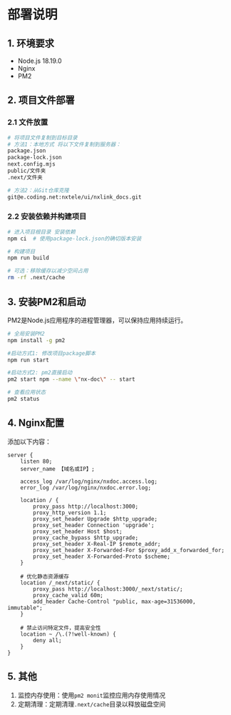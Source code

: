 # 部署说明

## 1. 环境要求
- Node.js 18.19.0
- Nginx
- PM2

## 2. 项目文件部署

### 2.1 文件放置

```bash
# 将项目文件复制到目标目录
# 方法1：本地方式 将以下文件复制到服务器：
package.json
package-lock.json
next.config.mjs
public/文件夹
.next/文件夹

# 方法2：从Git仓库克隆
git@e.coding.net:nxtele/ui/nxlink_docs.git 
```

### 2.2 安装依赖并构建项目

```bash
# 进入项目根目录 安装依赖
npm ci  # 使用package-lock.json的确切版本安装

# 构建项目
npm run build

# 可选：移除缓存以减少空间占用
rm -rf .next/cache
```

## 3. 安装PM2和启动

PM2是Node.js应用程序的进程管理器，可以保持应用持续运行。

```bash
# 全局安装PM2
npm install -g pm2

#启动方式1: 修改项目package脚本
npm run start

#启动方式2: pm2直接启动
pm2 start npm --name \"nx-doc\" -- start

# 查看应用状态
pm2 status
```

## 4. Nginx配置
添加以下内容：

```nginx
server {
    listen 80;
    server_name 【域名或IP】; 

    access_log /var/log/nginx/nxdoc.access.log;
    error_log /var/log/nginx/nxdoc.error.log;

    location / {
        proxy_pass http://localhost:3000;
        proxy_http_version 1.1;
        proxy_set_header Upgrade $http_upgrade;
        proxy_set_header Connection 'upgrade';
        proxy_set_header Host $host;
        proxy_cache_bypass $http_upgrade;
        proxy_set_header X-Real-IP $remote_addr;
        proxy_set_header X-Forwarded-For $proxy_add_x_forwarded_for;
        proxy_set_header X-Forwarded-Proto $scheme;
    }

    # 优化静态资源缓存
    location /_next/static/ {
        proxy_pass http://localhost:3000/_next/static/;
        proxy_cache_valid 60m;
        add_header Cache-Control "public, max-age=31536000, immutable";
    }

    # 禁止访问特定文件，提高安全性
    location ~ /\.(?!well-known) {
        deny all;
    }
}
```

## 5. 其他

1. 监控内存使用：使用`pm2 monit`监控应用内存使用情况
2. 定期清理：定期清理`.next/cache`目录以释放磁盘空间 